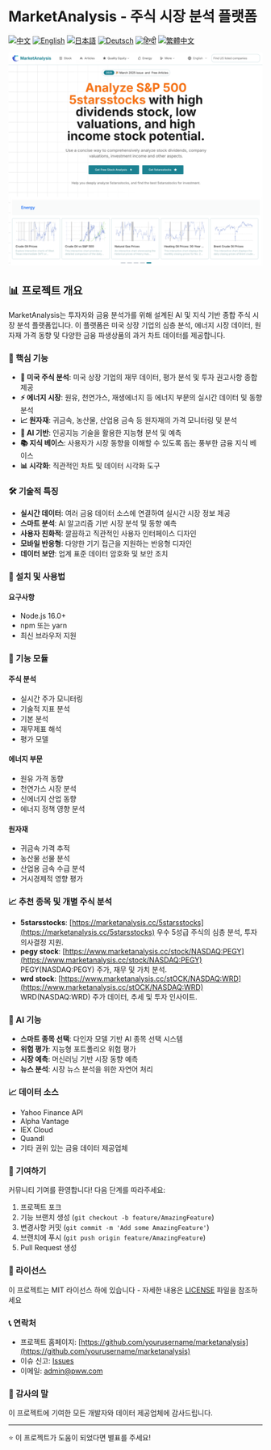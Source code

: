 # MarketAnalysis - 주식 시장 분석 플랫폼

[![中文](https://img.shields.io/badge/lang-中文-red.svg)](README.md)
[![English](https://img.shields.io/badge/lang-English-blue.svg)](README.en.md)
[![日本語](https://img.shields.io/badge/lang-日本語-yellow.svg)](README.ja.md)
[![Deutsch](https://img.shields.io/badge/lang-Deutsch-green.svg)](README.de.md)
[![हिन्दी](https://img.shields.io/badge/lang-हिन्दी-orange.svg)](README.hi.md)
[![繁體中文](https://img.shields.io/badge/lang-繁體中文-purple.svg)](README.zh-TW.md)

![MarketAnalysis Cover](market-analysis-cover.png)

## 📊 프로젝트 개요

MarketAnalysis는 투자자와 금융 분석가를 위해 설계된 AI 및 지식 기반 종합 주식 시장 분석 플랫폼입니다. 이 플랫폼은 미국 상장 기업의 심층 분석, 에너지 시장 데이터, 원자재 가격 동향 및 다양한 금융 파생상품의 과거 차트 데이터를 제공합니다.

### 🚀 핵심 기능

- **🏢 미국 주식 분석**: 미국 상장 기업의 재무 데이터, 평가 분석 및 투자 권고사항 종합 제공
- **⚡ 에너지 시장**: 원유, 천연가스, 재생에너지 등 에너지 부문의 실시간 데이터 및 동향 분석
- **📈 원자재**: 귀금속, 농산물, 산업용 금속 등 원자재의 가격 모니터링 및 분석
- **🤖 AI 기반**: 인공지능 기술을 활용한 지능형 분석 및 예측
- **📚 지식 베이스**: 사용자가 시장 동향을 이해할 수 있도록 돕는 풍부한 금융 지식 베이스
- **📊 시각화**: 직관적인 차트 및 데이터 시각화 도구

### 🛠 기술적 특징

- **실시간 데이터**: 여러 금융 데이터 소스에 연결하여 실시간 시장 정보 제공
- **스마트 분석**: AI 알고리즘 기반 시장 분석 및 동향 예측
- **사용자 친화적**: 깔끔하고 직관적인 사용자 인터페이스 디자인
- **모바일 반응형**: 다양한 기기 접근을 지원하는 반응형 디자인
- **데이터 보안**: 업계 표준 데이터 암호화 및 보안 조치

### 🔧 설치 및 사용법

#### 요구사항
- Node.js 16.0+
- npm 또는 yarn
- 최신 브라우저 지원

### 📱 기능 모듈

#### 주식 분석
- 실시간 주가 모니터링
- 기술적 지표 분석
- 기본 분석
- 재무제표 해석
- 평가 모델

#### 에너지 부문
- 원유 가격 동향
- 천연가스 시장 분석
- 신에너지 산업 동향
- 에너지 정책 영향 분석

#### 원자재
- 귀금속 가격 추적
- 농산물 선물 분석
- 산업용 금속 수급 분석
- 거시경제적 영향 평가

### 📈 추천 종목 및 개별 주식 분석  

- **5starsstocks**: [https://marketanalysis.cc/5starsstocks](https://marketanalysis.cc/5starsstocks)
  우수 5성급 주식의 심층 분석, 투자 의사결정 지원.
- **pegy stock**: [https://www.marketanalysis.cc/stock/NASDAQ:PEGY](https://www.marketanalysis.cc/stock/NASDAQ:PEGY)
  PEGY(NASDAQ:PEGY) 주가, 재무 및 가치 분석.
- **wrd stock**: [https://www.marketanalysis.cc/stOCK/NASDAQ:WRD](https://www.marketanalysis.cc/stOCK/NASDAQ:WRD)
  WRD(NASDAQ:WRD) 주가 데이터, 추세 및 투자 인사이트.

### 🔮 AI 기능

- **스마트 종목 선택**: 다인자 모델 기반 AI 종목 선택 시스템
- **위험 평가**: 지능형 포트폴리오 위험 평가
- **시장 예측**: 머신러닝 기반 시장 동향 예측
- **뉴스 분석**: 시장 뉴스 분석을 위한 자연어 처리

### 📈 데이터 소스

- Yahoo Finance API
- Alpha Vantage
- IEX Cloud
- Quandl
- 기타 권위 있는 금융 데이터 제공업체

### 🤝 기여하기

커뮤니티 기여를 환영합니다! 다음 단계를 따라주세요:

1. 프로젝트 포크
2. 기능 브랜치 생성 (`git checkout -b feature/AmazingFeature`)
3. 변경사항 커밋 (`git commit -m 'Add some AmazingFeature'`)
4. 브랜치에 푸시 (`git push origin feature/AmazingFeature`)
5. Pull Request 생성

### 📄 라이선스

이 프로젝트는 MIT 라이선스 하에 있습니다 - 자세한 내용은 [LICENSE](LICENSE) 파일을 참조하세요

### 📞 연락처

- 프로젝트 홈페이지: [https://github.com/yourusername/marketanalysis](https://github.com/yourusername/marketanalysis)
- 이슈 신고: [Issues](https://github.com/yourusername/marketanalysis/issues)
- 이메일: admin@pww.com

### 🙏 감사의 말

이 프로젝트에 기여한 모든 개발자와 데이터 제공업체에 감사드립니다.

---

⭐ 이 프로젝트가 도움이 되었다면 별표를 주세요! 